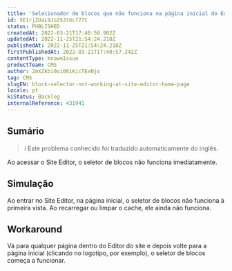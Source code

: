 ```yaml
---
title: 'Selecionador de blocos que não funciona na página inicial do Editor do site'
id: 5E1rjZUaL9Jo25JtGcf77C
status: PUBLISHED
createdAt: 2022-03-21T17:40:56.902Z
updatedAt: 2022-11-25T21:54:24.218Z
publishedAt: 2022-11-25T21:54:24.218Z
firstPublishedAt: 2022-03-21T17:40:57.242Z
contentType: knownIssue
productTeam: CMS
author: 2mXZkbi0oi061KicTExNjo
tag: CMS
slugEN: block-selector-not-working-at-site-editor-home-page
locale: pt
kiStatus: Backlog
internalReference: 431941
---
```


## Sumário

>ℹ️ Este problema conhecido foi traduzido automaticamente do inglês.


Ao acessar o Site Editor, o seletor de blocos não funciona imediatamente.



## Simulação


Ao entrar no Site Editor, na página inicial, o seletor de blocos não funciona à primeira vista. Ao recarregar ou limpar o cache, ele ainda não funciona.



## Workaround


Vá para qualquer página dentro do Editor do site e depois volte para a página inicial (clicando no logotipo, por exemplo), o seletor de blocos começa a funcionar.

